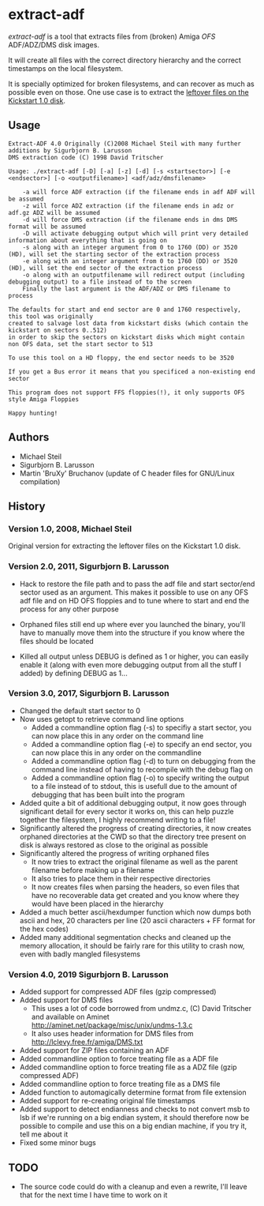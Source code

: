 # extract-adf

*extract-adf* is a tool that extracts files from (broken) Amiga _OFS_ ADF/ADZ/DMS disk images.

It will create all files with the correct directory hierarchy and the correct timestamps on the local filesystem.

It is specially optimized for broken filesystems, and can recover as much as possible even on those. One use case is to extract the [leftover files on the Kickstart 1.0 disk](http://www.pagetable.com/?p=34).

## Usage

	Extract-ADF 4.0 Originally (C)2008 Michael Steil with many further additions by Sigurbjorn B. Larusson
	DMS extraction code (C) 1998 David Tritscher
	
	Usage: ./extract-adf [-D] [-a] [-z] [-d] [-s <startsector>] [-e <endsector>] [-o <outputfilename>] <adf/adz/dmsfilename>
	
		-a will force ADF extraction (if the filename ends in adf ADF will be assumed
		-z will force ADZ extraction (if the filename ends in adz or adf.gz ADZ will be assumed
		-d will force DMS extraction (if the filename ends in dms DMS format will be assumed
		-D will activate debugging output which will print very detailed information about everything that is going on
		-s along with an integer argument from 0 to 1760 (DD) or 3520 (HD), will set the starting sector of the extraction process
		-e along with an integer argument from 0 to 1760 (DD) or 3520 (HD), will set the end sector of the extraction process
		-o along with an outputfilename will redirect output (including debugging output) to a file instead of to the screen
		Finally the last argument is the ADF/ADZ or DMS filename to process
	
	The defaults for start and end sector are 0 and 1760 respectively, this tool was originally
	created to salvage lost data from kickstart disks (which contain the kickstart on sectors 0..512)
	in order to skip the sectors on kickstart disks which might contain non OFS data, set the start sector to 513
	
	To use this tool on a HD floppy, the end sector needs to be 3520
	
	If you get a Bus error it means that you specificed a non-existing end sector
	
	This program does not support FFS floppies(!), it only supports OFS style Amiga Floppies
	
	Happy hunting!


## Authors

* Michael Steil
* Sigurbjorn B. Larusson
* Martin 'BruXy' Bruchanov (update of C header files for GNU/Linux compilation)

## History

### Version 1.0, 2008, Michael Steil

Original version for extracting the leftover files on the Kickstart 1.0 disk.

### Version 2.0, 2011, Sigurbjorn B. Larusson

* Hack to restore the file path and to pass the adf file and start sector/end sector used as an argument. This makes it possible to use on any OFS adf file and on HD OFS floppies and to tune where to start and end the process for any other purpose

* Orphaned files still end up where ever you launched the binary, you'll have to manually move them into the structure if you know where the files should be located
 
* Killed all output unless DEBUG is defined as 1 or higher, you can easily enable it (along with even more debugging output from all the stuff I added) by defining DEBUG as 1...

### Version 3.0, 2017, Sigurbjorn B. Larusson

* Changed the default start sector to 0
* Now uses getopt to retrieve command line options
	* Added a commandline option flag (-s) to specifiy a start sector, you can now place this in any order on the command line
	* Added a commandline option flag (-e) to specify an end sector, you can now place this in any order on the commandline
	* Added a commandline option flag (-d) to turn on debugging from the command line instead of having to recompile with the debug flag on
	* Added a commandline option flag (-o) to specify writing the output to a file instead of to stdout, this is usefull due to the amount of debugging that has been built into the program
* Added quite a bit of additional debugging output, it now goes through significant detail for every sector it works on, this can help puzzle together the filesystem, I highly recommend writing to a file!
* Significantly altered the progress of creating directories, it now creates orphaned directories at the CWD so that the directory tree present on disk is always restored as close to the original as possible
* Significantly altered the progress of writing orphaned files
	* It now tries to extract the original filename as well as the parent filename before making up a filename
	* It also tries to place them in their respective directories
	* It now creates files when parsing the headers, so even files that have no recoverable data get created and you know where they would have been placed in the hierarchy
* Added a much better ascii/hexdumper function which now dumps both ascii and hex, 20 characters per line (20 ascii characters + FF format for the hex codes)
* Added many additional segmentation checks and cleaned up the memory allocation, it should be fairly rare for this utility to crash now, even with badly mangled filesystems

### Version 4.0, 2019 Sigurbjorn B. Larusson

* Added support for compressed ADF files (gzip compressed)
* Added support for DMS files
	*    This uses a lot of code borrowed from undmz.c, (C) David Tritscher and available on Aminet http://aminet.net/package/misc/unix/undms-1.3.c
	*    It also uses header information for DMS files from http://lclevy.free.fr/amiga/DMS.txt
* Added support for ZIP files containing an ADF
* Added commandline option to force treating file as a ADF file
* Added commandline option to force treating file as a ADZ file (gzip compressed ADF)
* Added commandline option to force treating file as a DMS file
* Added function to automagically determine format from file extension
* Added support for re-creating original file timestamps
* Added support to detect endianness and checks to not convert msb to lsb if we're running on a big endian system, it should therefore now be possible to compile and use this on a big endian machine, if you try it, tell me about it
* Fixed some minor bugs

## TODO
* The source code could do with a cleanup and even a rewrite, I'll leave that for the next time I have time to work on it
